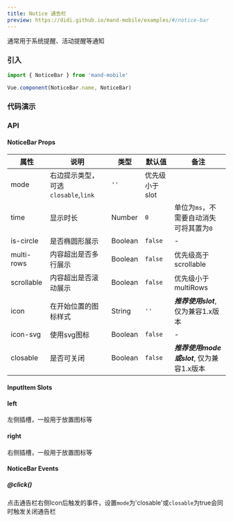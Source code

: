 ```yaml
---
title: Notice 通告栏
preview: https://didi.github.io/mand-mobile/examples/#/notice-bar
---
```


通常用于系统提醒、活动提醒等通知

### 引入

```javascript
import { NoticeBar } from 'mand-mobile'

Vue.component(NoticeBar.name, NoticeBar)
```


### 代码演示
<!-- DEMO -->

### API

#### NoticeBar Props
|属性 | 说明 | 类型 | 默认值 | 备注|
|----|-----|------|------|------|
|mode|右边提示类型，可选`closable`,`link`|`''`|优先级小于slot|
|time|显示时长|Number|`0`|单位为`ms`，不需要自动消失可将其置为`0`|
|is-circle|是否椭圆形展示|Boolean|`false`|-|
|multi-rows|内容超出是否多行展示|Boolean|`false`|优先级高于scrollable|
|scrollable|内容超出是否滚动展示|Boolean|`false`|优先级小于multiRows|
|icon|在开始位置的图标样式|String|`''`|***推荐使用slot***, 仅为兼容1.x版本|
|icon-svg|使用svg图标|Boolean|`false`|-|
|closable|是否可关闭|Boolean|`false`|***推荐使用mode或slot***, 仅为兼容1.x版本|

#### InputItem Slots

#### left
左侧插槽，一般用于放置图标等

#### right
右侧插槽，一般用于放置图标等

#### NoticeBar Events

##### @click()
点击通告栏右侧Icon后触发的事件，设置`mode`为'closable'或`closable`为true会同时触发关闭通告栏

